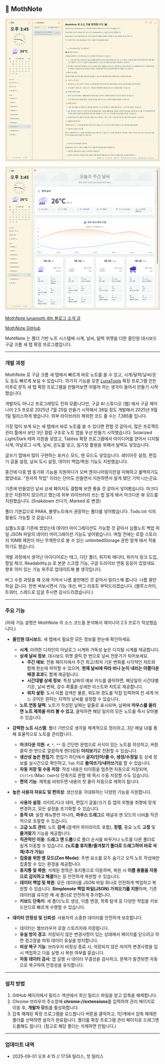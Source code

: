 ## 🦋 MothNote

![MothNote 노트 상세 페이지 스크린샷](https://raw.githubusercontent.com/lunamoth/MothNote/refs/heads/main/250901_MothNote_Note.png)

![MothNote 날씨 상세 페이지 스크린샷](https://raw.githubusercontent.com/lunamoth/MothNote/refs/heads/main/250901_MothNote_Weather.png)

[MothNote lunamoth 4th 블로그 소개 글](http://lunamoth.com/entry/MothNote)

[MothNote GitHub](https://github.com/lunamoth/MothNote)

MohtNote 는 폴더 기반 노트 시스템에 시계, 날씨, 달력 위젯을 더한 올인원 대시보드 구글 크롬 새 탭 확장 프로그램입니다.

---

### 개발 과정

MothNote 로 구글 크롬 새 탭에서 빠르게 바로 노트를 쓸 수 있고, 시계/달력/날씨/온도 등도 빠르게 보실 수 있습니다. 15가지 기능을 갖춘 [LunaTools](http://lunamoth.com/entry/LunaTools) 확장 프로그램 만든 이후로 문득 새 탭 확장 프로그램을 만들어보면 어떨까 하는 생각이 들어서 만들기 시작했습니다. 

개발자도 아니고 프로그래밍도 전혀 모릅니다만, 구글 AI 스튜디오 (웹) 에서 구글 제미나이 2.5 프로로 2025년 7월 25일 만들기 시작해서 38일 정도 개발해서 2025년 9월 1일 릴리스하게 됐습니다. 외부 라이브러리 제외한 코드 줄 수는 7,385줄 입니다. 

가장 많이 보게 되는 새 탭에서 바로 노트를 쓸 수 있다면 편할 것 같아서, 많은 프로젝트 관리 툴에서 보던 3단 컬럼 구조로 노트 앱을 우선 만들기 시작했습니다. Solarized Light/Dark 테마 지원을 넣었고, Tabliss 확장 프로그램에서 아이디어를 얻어서 디지털 시계, 아날로그 시계, 날씨, 온도를 넣고, 일기장 활용을 위해서 달력도 넣었습니다.

글쓰기 앱에서 많이 구현하는 포커스 모드, 젠 모드도 넣었습니다. 레이아웃 설정, 편집기 글꼴 설정, 날씨 도시 설정, 데이터 백업/복원 기능도 지원했습니다.

중간에 다중 탭 동기화 기능을 지원하다가 오버 엔지니어링이란걸 이해하고 롤백하기도 했었네요. "원자적 작업" 이라는 단어도 만들면서 지원하면서 알게 됐던 기억 나는군요. 

기존에 만들었던 날씨 상세 페이지도 결합해 보면 좋을 것 같아서 넣어봤습니다. 마크다운은 지원하지 않으려고 했는데 외부 라이브러리 쓰는 법 알게 돼서 마크다운 뷰 모드를 지원했습니다. (Snakdown 쓰다가, Marked 로 변경) 
 
폴더 기본값으로 PARA, 불렛노트에서 권장하는 폴더를 넣어봤습니다. Todo.txt 식의 활용도 가능할 것 같습니다.

심플노트를 기존에 썼었는데 데이터 마이그레이션도 가능할 것 같아서 심플노트 백업 파일 JSON 파일의 데이터 마이그레이션 기능도 넣어봤습니다. 며칠 전에는 로컬 스토리지 10MB 제한이 아닌 무제한으로 쓸 수 있는 unlimitedStorage 권한 알게 돼서 적용하기도 했습니다. 

개발 과정에서 생각난 아이디어로는 태그, 다단 폴더, 위지윅 에디터, 위키식 링크 도입, 할일 체크, Readability.js 로 본문 스크랩 기능, 구글 드라이브 연동 등등이 있었네요. 향후 의미 있는 기능 위주로 업데이트해 볼 생각입니다. 

버그 수정 과정을 꽤 오래 거쳐서 나름 쓸만해진 것 같아서 릴리스해 봅니다. 나름 쓸만하실 겁니다. 한번 써보시면서 기능 개선, 버그 리포트 부탁드리겠습니다. (블루스카이, 트위터, 스레드로 답글 주시면 감사드리겠습니다.) 

---

### 주요 기능 

(아래 기능 설명은 MothNote 의 소스 코드를 분석해서 제미나이 2.5 프로가 작성했습니다.)

*   **올인원 대시보드**: 새 탭에서 필요한 모든 정보를 한눈에 확인하세요.
    *   **시계**: 미려한 디자인의 아날로그 시계와 가독성 높은 디지털 시계를 제공합니다.
    *   **상세 날씨 정보**: 대시보드 위젯 클릭 한 번으로 날씨 전문가가 되어보세요.
        *   **주간 예보**: 전용 페이지에서 주간 최고/최저 기온 변화를 시각적인 차트와 함께 한눈에 파악할 수 있으며, **현재 날씨에 따라 비나 눈이 내리는 아름다운 배경 효과**도 함께 제공됩니다.
        *   **시간대별 상세 정보**: 특정 날짜의 예보 카드를 클릭하면, 해당일의 시간대별 기온, 날씨 변화, 강수 확률을 상세한 리스트와 차트로 제공합니다.
        *   **위치 설정**: 도시 이름 검색은 물론, 위도와 경도를 직접 입력하여 전 세계 어느 곳이든 원하는 지역의 날씨를 설정할 수 있습니다.
    *   **노트 연동 달력**: 노트가 작성된 날짜는 밑줄로 표시되며, 날짜에 **마우스를 올리면 노트 제목을 미리 볼 수 있고**, 클릭하면 해당 일자의 모든 노트를 즉시 모아볼 수 있습니다.

*   **강력한 노트 시스템**: 폴더 기반으로 생각을 체계적으로 정리하고, 3단 패널 UI를 통해 효율적으로 노트를 관리합니다.
    *   **마크다운 지원**: `#`, `*`, `**` 등 간단한 문법으로 서식이 있는 노트를 작성하고, 버튼 클릭 한 번으로 깔끔하게 렌더링된 **미리보기**로 전환할 수 있습니다.
    *   **생산성 높은 편집기**: 편집기 하단에서 **글자/단어/줄 수, 생성/수정일** 등 상세 정보를 실시간으로 확인하고, `Tab` 키로 **들여쓰기/내어쓰기**를 할 수 있습니다.
    *   **자동 저장 및 수동 저장**: 작성 내용은 타이핑을 멈추면 자동으로 저장되며, `Ctrl+S` (Mac: `Cmd+S`) 단축키로 원할 때 즉시 수동 저장할 수도 있습니다.
    *   **편의 기능**: 제목을 비워두면 내용의 첫 줄이 자동으로 제목이 됩니다.

*   **높은 사용자 자유도 및 편의성**: 생산성을 극대화하는 다양한 기능을 지원합니다.
    *   **사용자 설정**: 라이트/다크 테마, 편집기 글꼴/크기 등 앱의 외형을 취향에 맞게 변경하고, 모든 설정을 초기화할 수 있습니다.
    *   **동적 UI**: 설정 메뉴뿐만 아니라, **마우스 드래그**로 패널과 젠 모드의 너비를 직관적으로 조절할 수 있습니다.
    *   **고급 노트 관리**: 노트 **검색** (검색어 하이라이트 포함), **정렬**, 중요 노트 **고정** 및 **즐겨찾기** 기능을 제공합니다.
    *   **직관적인 이동**: **드래그 앤 드롭**으로 폴더 순서를 바꾸거나 노트를 다른 폴더로 쉽게 이동할 수 있습니다. **(노트를 휴지통/즐겨찾기 폴더로 드래그하여 바로 삭제/추가 가능)**
     *   **집중을 위한 젠 모드(Zen Mode)**: 주변 요소를 모두 숨기고 오직 노트 작성에만 집중할 수 있는 환경을 제공합니다.
    *   **휴지통 및 복원**: 삭제된 항목은 휴지통으로 이동하며, 복원 시 **이름 충돌을 자동으로 감지하고 해결**하는 등 안전하게 복원할 수 있습니다.
    *   **데이터 백업 및 복원**: 모든 데이터를 JSON 파일 하나로 안전하게 백업하고 복원할 수 있습니다. **Simplenote 백업 파일(JSON) 가져오기를 지원**하며, 기존 데이터를 유지한 채 새 폴더로 안전하게 추가합니다.
    *   **키보드 단축키**: 새 폴더/노트 생성, 이름 변경, 목록 탐색 등 다양한 작업을 키보드만으로 빠르게 수행할 수 있습니다.
	
*   **데이터 안정성 및 신뢰성**: 사용자의 소중한 데이터를 안전하게 보호합니다.
	* 데이터는 웹브라우저 로컬 스토리지에 저장됩니다.
    *   **유실 방지 경고**: 저장되지 않은 변경사항이 있는 상태에서 페이지를 닫으려고 하면 경고창을 띄워 데이터 유실을 방지합니다.
    *   **비상 복구 기능**: 브라우저 비정상 종료 시, 저장되지 않은 마지막 변경사항을 임시 백업하고 다음 실행 시 복원 여부를 묻습니다.
    *   **자동 데이터 검사**: 앱 실행 시 데이터 무결성을 검사하고, 문제가 발견되면 자동으로 복구하여 안정성을 유지합니다.
---

### 설치 방법

1. GitHub 페이지에서 릴리스 섹션에서 최신 릴리스 파일을 받고 압축을 해제합니다.
2. Chrome 브라우저 주소창에 **chrome://extensions**를 입력하여 관리 페이지로 이동 후, **개발자 모드**를 활성화합니다.
3. 압축 해제된 확장 프로그램을 로드합니다 버튼을 클릭하고, 1단계에서 압축 해제한 폴더를 선택하면 설치가 완료됩니다. 폴더를 확장 프로그램 관리 페이지로 드래그앤드롭해도 됩니다. (참고로 해당 폴더는 삭제하면 안됩니다.) 

---

### 업데이트 내역

* 2025-09-01 오후 4:15 // 17.58 릴리스, 첫 릴리스 
